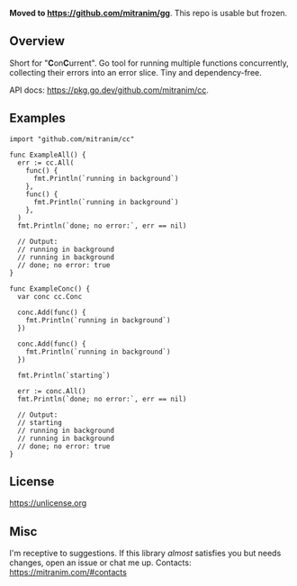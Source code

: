 **Moved to https://github.com/mitranim/gg**. This repo is usable but frozen.

## Overview

Short for "**C**on**C**urrent". Go tool for running multiple functions concurrently, collecting their errors into an error slice. Tiny and dependency-free.

API docs: https://pkg.go.dev/github.com/mitranim/cc.

## Examples

```golang
import "github.com/mitranim/cc"

func ExampleAll() {
  err := cc.All(
    func() {
      fmt.Println(`running in background`)
    },
    func() {
      fmt.Println(`running in background`)
    },
  )
  fmt.Println(`done; no error:`, err == nil)

  // Output:
  // running in background
  // running in background
  // done; no error: true
}

func ExampleConc() {
  var conc cc.Conc

  conc.Add(func() {
    fmt.Println(`running in background`)
  })

  conc.Add(func() {
    fmt.Println(`running in background`)
  })

  fmt.Println(`starting`)

  err := conc.All()
  fmt.Println(`done; no error:`, err == nil)

  // Output:
  // starting
  // running in background
  // running in background
  // done; no error: true
}
```

## License

https://unlicense.org

## Misc

I'm receptive to suggestions. If this library _almost_ satisfies you but needs changes, open an issue or chat me up. Contacts: https://mitranim.com/#contacts
